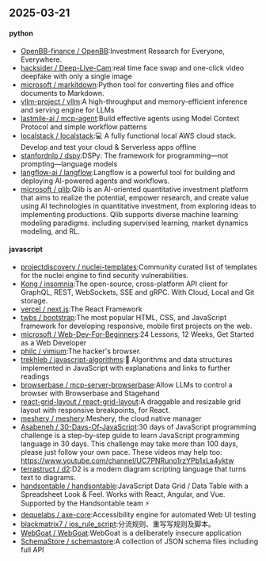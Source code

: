 ## 2025-03-21

#### python
* [OpenBB-finance / OpenBB](https://github.com/OpenBB-finance/OpenBB):Investment Research for Everyone, Everywhere.
* [hacksider / Deep-Live-Cam](https://github.com/hacksider/Deep-Live-Cam):real time face swap and one-click video deepfake with only a single image
* [microsoft / markitdown](https://github.com/microsoft/markitdown):Python tool for converting files and office documents to Markdown.
* [vllm-project / vllm](https://github.com/vllm-project/vllm):A high-throughput and memory-efficient inference and serving engine for LLMs
* [lastmile-ai / mcp-agent](https://github.com/lastmile-ai/mcp-agent):Build effective agents using Model Context Protocol and simple workflow patterns
* [localstack / localstack](https://github.com/localstack/localstack):💻 A fully functional local AWS cloud stack. Develop and test your cloud & Serverless apps offline
* [stanfordnlp / dspy](https://github.com/stanfordnlp/dspy):DSPy: The framework for programming—not prompting—language models
* [langflow-ai / langflow](https://github.com/langflow-ai/langflow):Langflow is a powerful tool for building and deploying AI-powered agents and workflows.
* [microsoft / qlib](https://github.com/microsoft/qlib):Qlib is an AI-oriented quantitative investment platform that aims to realize the potential, empower research, and create value using AI technologies in quantitative investment, from exploring ideas to implementing productions. Qlib supports diverse machine learning modeling paradigms. including supervised learning, market dynamics modeling, and RL.

#### javascript
* [projectdiscovery / nuclei-templates](https://github.com/projectdiscovery/nuclei-templates):Community curated list of templates for the nuclei engine to find security vulnerabilities.
* [Kong / insomnia](https://github.com/Kong/insomnia):The open-source, cross-platform API client for GraphQL, REST, WebSockets, SSE and gRPC. With Cloud, Local and Git storage.
* [vercel / next.js](https://github.com/vercel/next.js):The React Framework
* [twbs / bootstrap](https://github.com/twbs/bootstrap):The most popular HTML, CSS, and JavaScript framework for developing responsive, mobile first projects on the web.
* [microsoft / Web-Dev-For-Beginners](https://github.com/microsoft/Web-Dev-For-Beginners):24 Lessons, 12 Weeks, Get Started as a Web Developer
* [philc / vimium](https://github.com/philc/vimium):The hacker's browser.
* [trekhleb / javascript-algorithms](https://github.com/trekhleb/javascript-algorithms):📝 Algorithms and data structures implemented in JavaScript with explanations and links to further readings
* [browserbase / mcp-server-browserbase](https://github.com/browserbase/mcp-server-browserbase):Allow LLMs to control a browser with Browserbase and Stagehand
* [react-grid-layout / react-grid-layout](https://github.com/react-grid-layout/react-grid-layout):A draggable and resizable grid layout with responsive breakpoints, for React.
* [meshery / meshery](https://github.com/meshery/meshery):Meshery, the cloud native manager
* [Asabeneh / 30-Days-Of-JavaScript](https://github.com/Asabeneh/30-Days-Of-JavaScript):30 days of JavaScript programming challenge is a step-by-step guide to learn JavaScript programming language in 30 days. This challenge may take more than 100 days, please just follow your own pace. These videos may help too: https://www.youtube.com/channel/UC7PNRuno1rzYPb1xLa4yktw
* [terrastruct / d2](https://github.com/terrastruct/d2):D2 is a modern diagram scripting language that turns text to diagrams.
* [handsontable / handsontable](https://github.com/handsontable/handsontable):JavaScript Data Grid / Data Table with a Spreadsheet Look & Feel. Works with React, Angular, and Vue. Supported by the Handsontable team ⚡
* [dequelabs / axe-core](https://github.com/dequelabs/axe-core):Accessibility engine for automated Web UI testing
* [blackmatrix7 / ios_rule_script](https://github.com/blackmatrix7/ios_rule_script):分流规则、重写写规则及脚本。
* [WebGoat / WebGoat](https://github.com/WebGoat/WebGoat):WebGoat is a deliberately insecure application
* [SchemaStore / schemastore](https://github.com/SchemaStore/schemastore):A collection of JSON schema files including full API
